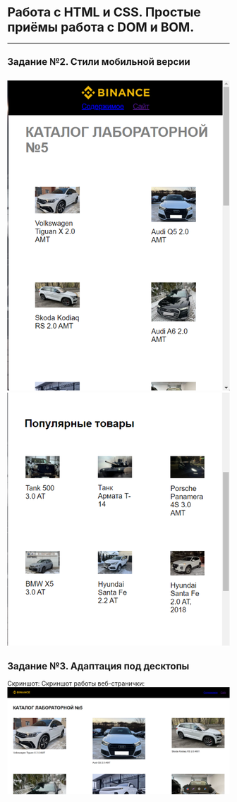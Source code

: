# Работа с HTML и CSS. Простые приёмы работа с DOM и BOM.
---------------------------

## Задание №2. Стили мобильной версии
![screen5.1](imgs/screen21.png)
![screen5.1](imgs/screen22.png)
---------------------------

## Задание №3. Адаптация под десктопы
Cкриншот:
Скриншот работы веб-странички:
![screen5.1](imgs/screen.png)
